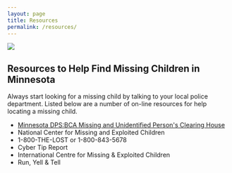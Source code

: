 ```yaml
---
layout: page
title: Resources
permalink: /resources/
---
```


![](/assets/resources-banner.jpg)

## Resources to Help Find Missing Children in Minnesota

Always start looking for a missing child by talking to your local police department. Listed below are a number of on-line resources for help locating a missing child.

* [Minnesota DPS:BCA Missing and Unidentified Person's Clearing House](https://dps.mn.gov/divisions/bca/bca-divisions/administrative/Pages/missing-unidentified-persons.aspx)
* National Center for Missing and Exploited Children
* 1-800-THE-LOST or 1-800-843-5678
* Cyber Tip Report
* International Centre for Missing & Exploited Children
* Run, Yell & Tell
